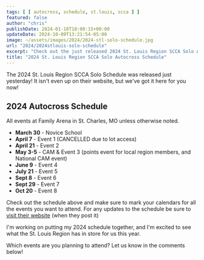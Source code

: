 ```yaml
---
tags: [ [ autocross, schedule, st.louis, scca ] ]
featured: false
author: "chris"
publishDate: 2024-01-18T10:00:15+00:00
updateDate: 2024-10-09T13:21:54-05:00
image: ~/assets/images/2024/2024-stl-solo-schedule.jpg
url: "2024/2024stlouis-solo-schedule"
excerpt: "Check out the just released 2024 St. Louis Region SCCA Solo Autocross Schedule"
title: "2024 St. Louis Region SCCA Solo Autocross Schedule"
---
```


The 2024 St. Louis Region SCCA Solo Schedule was released just yesterday! It isn't even up on their website, but we've got it here for you now! 

## 2024 Autocross Schedule
All events at Family Arena in St. Charles, MO unless otherwise noted.

- **March 30** - Novice School
- **April 7** - Event 1 (CANCELLED due to lot access)
- **April 21** - Event 2
- **May 3-5** - CAM & Event 3 (points event for local region members, and National CAM event)
- **June 9** - Event 4
- **July 21** - Event 5
- **Sept 8** - Event 6
- **Sept 29** - Event 7
- **Oct 20** - Event 8

Check out the schedule above and make sure to mark your calendars for all the events you want to attend. For any updates to the schedule be sure to [visit their website](https://solo.stlscca.org/schedule/) (when they post it) 

I'm working on putting my 2024 schedule together, and I'm excited to see what the St. Louis Region has in store for us this year.

Which events are you planning to attend? Let us know in the comments below!
